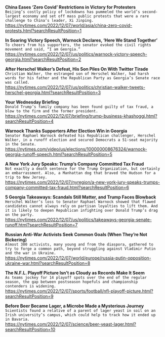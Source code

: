 **China Eases ‘Zero Covid’ Restrictions in Victory for Protesters**\
`Beijing’s costly policy of lockdowns has pummeled the world’s second-largest economy and set off mass public protests that were a rare challenge to China’s leader, Xi Jinping.`\
https://nytimes.com/2022/12/07/world/asia/china-zero-covid-protests.html?searchResultPosition=1

**In Soaring Victory Speech, Warnock Declares, ‘Here We Stand Together’**\
`To cheers from his supporters, the senator evoked the civil rights movement and said, “I am Georgia.”`\
https://nytimes.com/2022/12/07/us/politics/warnock-victory-speech-georgia.html?searchResultPosition=2

**After Herschel Walker’s Defeat, His Son Piles On With Twitter Tirade**\
`Christian Walker, the estranged son of Herschel Walker, had harsh words for his father and the Republican Party as Georgia’s Senate race was called.`\
https://nytimes.com/2022/12/07/us/politics/christian-walker-tweets-herschel-georgia.html?searchResultPosition=3

**Your Wednesday Briefing**\
`Donald Trump’s family company has been found guilty of tax fraud, a blow to the firm and the former president.`\
https://nytimes.com/2022/12/07/briefing/trump-business-khashoggi.html?searchResultPosition=4

**Warnock Thanks Supporters After Election Win in Georgia**\
`Senator Raphael Warnock defeated his Republican challenger, Herschel Walker, in a runoff election and secured Democrats a 51-seat majority in the Senate.`\
https://nytimes.com/video/us/elections/100000008676324/warnock-georgia-runoff-speech.html?searchResultPosition=5

**A New York Jury Speaks: Trump’s Company Committed Tax Fraud**\
`Not exactly a death sentence for the Trump Organization, but certainly an embarrassment. Also, a Manhattan dog that braved the Hudson for a trip to New Jersey.`\
https://nytimes.com/2022/12/07/nyregion/a-new-york-jury-speaks-trumps-company-committed-tax-fraud.html?searchResultPosition=6

**5 Georgia Takeaways: Scandals Still Matter, and Trump Faces Blowback**\
`Herschel Walker’s loss to Senator Raphael Warnock showed that flawed candidates cannot always rely on partisan loyalties to lift them. And it is likely to deepen Republican infighting over Donald Trump’s drag on the party.`\
https://nytimes.com/2022/12/07/us/politics/takeaways-georgia-senate-runoff.html?searchResultPosition=7

**Russian Anti-War Activists Seek Common Goals (When They’re Not Bickering)**\
`Almost 300 activists, many young and from the diaspora, gathered to try to forge a common path, beyond struggling against Vladimir Putin and the war in Ukraine.`\
https://nytimes.com/2022/12/07/world/europe/russia-putin-opposition-ukraine-war.html?searchResultPosition=8

**The N.F.L. Playoff Picture Isn’t as Cloudy as Records Make It Seem**\
`As teams jockey for 14 playoff spots over the end of the regular season, the gap between postseason hopefuls and championship contenders is widening.`\
https://nytimes.com/2022/12/07/sports/football/nfl-playoff-picture.html?searchResultPosition=9

**Before Beer Became Lager, a Microbe Made a Mysterious Journey**\
`Scientists found a relative of a parent of lager yeast in soil on an Irish university’s campus, which could help to track how it ended up in Bavaria.`\
https://nytimes.com/2022/12/07/science/beer-yeast-lager.html?searchResultPosition=10

